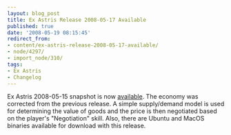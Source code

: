 ```yaml
---
layout: blog_post
title: Ex Astris Release 2008-05-17 Available
published: true
date: '2008-05-19 08:15:45'
redirect_from:
- content/ex-astris-release-2008-05-17-available/
- node/4297/
- import_node/310/
tags:
- Ex Astris
- Changelog
---
```


Ex Astris 2008-05-15 snapshot is now [available](http://code.google.com/p/exastris/downloads/list). The economy was corrected from the previous release. A simple supply/demand model is used for determining the value of goods and the price is then negotiated based on the player's "Negotiation" skill. Also, there are Ubuntu and MacOS binaries available for download with this release.
